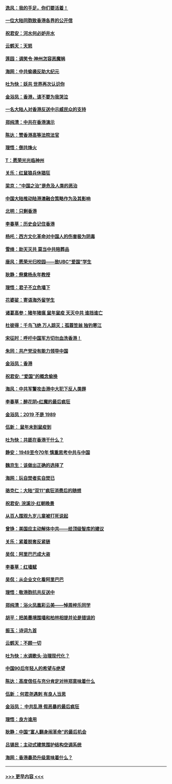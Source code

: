 #### [逸风：我的手足，你们要活着！](../pages/nsc993/n11676352.md?t=11242055) 
#### [一位大陆同胞致香港各界的公开信](../pages/nsc993/n11675761.md?t=11242055) 
#### [祝君安：河水何必妒井水](../pages/nsc993/n11675746.md?t=11242055) 
#### [云鹤天：天怒](../pages/nsc993/n11675718.md?t=11242055) 
#### [莲园：调笑令‧神州怎容恶魔祸](../pages/nsc993/n11675648.md?t=11242055) 
#### [海网：中共偷袭反助大纪元](../pages/nsc993/n11673515.md?t=11242055) 
#### [吐为快：妖共 世界再次认识你](../pages/nsc993/n11673506.md?t=11242055) 
#### [金浴凤：香港，请不要为我哭泣](../pages/nsc993/n11673248.md?t=11242055) 
#### [一名大陆人对香港反送中示威民众的支持](../pages/nsc993/n11672615.md?t=11242055) 
#### [郑纯清：中共在香港演示](../pages/nsc993/n11670539.md?t=11242055) 
#### [陈达：赞香港高等法院法官](../pages/nsc993/n11669542.md?t=11242055) 
#### [理悟：倒共烽火](../pages/nsc993/n11668844.md?t=11242055) 
#### [T：愿荣光光临神州](../pages/nsc993/n11668421.md?t=11242055) 
#### [关乐：红鼠狼兵休猖狂](../pages/nsc993/n11668378.md?t=11242055) 
#### [梁京：“中国之治”是危及人类的恶治](../pages/nsc993/n11668328.md?t=11242055) 
#### [中国大陆推动陆港澳融合策略作为及其影响](../pages/nsc993/n11668157.md?t=11242055) 
#### [北明：只剩香港](../pages/nsc993/n11668002.md?t=11242055) 
#### [李春草：历史会记住香港](../pages/nsc993/n11667927.md?t=11242055) 
#### [杨吒：西方文化革命对中国人的伤害极为阴毒](../pages/nsc993/n11664521.md?t=11242055) 
#### [雪绮：助天灭共 莫当中共陪葬品](../pages/nsc993/n11662650.md?t=11242055) 
#### [唐风：愿荣光归校园——致UBC“爱国”学生](../pages/nsc993/n11662194.md?t=11242055) 
#### [耿静：祭奠杨永年教授](../pages/nsc993/n11662514.md?t=11242055) 
#### [理悟：君子不立危墙下](../pages/nsc993/n11662172.md?t=11242055) 
#### [花婆娑：寄语海外留学生](../pages/nsc993/n11662121.md?t=11242055) 
#### [诸葛高参：猪年猪瘟 鼠年鼠疫 天灭中共 谁挡谁亡](../pages/nsc993/n11661980.md?t=11242055) 
#### [杜彼得：千鸟飞绝 万人踪灭；孤蓑笠翁 独钓寒江](../pages/nsc993/n11661170.md?t=11242055) 
#### [宋征时：呼吁中国军方切勿血洗香港！](../pages/nsc993/n11415318.md?t=11242055) 
#### [朱同：共产党没有能力领导中国](../pages/nsc993/n11660421.md?t=11242055) 
#### [金浴凤：香港](../pages/nsc993/n11660419.md?t=11242055) 
#### [祝君安: “爱国”的概念偷换](../pages/nsc993/n11659706.md?t=11242055) 
#### [海风：中共军警攻击港中大犯下反人类罪](../pages/nsc993/n11659632.md?t=11242055) 
#### [李春草：醉花阴•红魔的最后疯狂](../pages/nsc993/n11659287.md?t=11242055) 
#### [金浴凤：2019 不是 1989](../pages/nsc993/n11657663.md?t=11242055) 
#### [伍新： 鼠年未到鼠疫到](../pages/nsc993/n11655098.md?t=11242055) 
#### [吐为快：共匪在香港干什么？](../pages/nsc993/n11654891.md?t=11242055) 
#### [静安：1949至今70年 慎重思考中共与中国](../pages/nsc993/n11651244.md?t=11242055) 
#### [魏京生：该做出正确的选择了](../pages/nsc993/n11653084.md?t=11242055) 
#### [海网：玩自焚者实自焚已](../pages/nsc993/n11652423.md?t=11242055) 
#### [骆克仁：大陆“双11”疯狂消费后的随想](../pages/nsc993/n11652305.md?t=11242055) 
#### [祝君安: 浣溪沙·红朝晚景](../pages/nsc993/n11652258.md?t=11242055) 
#### [从百人围观九岁儿童被打死说起](../pages/nsc993/n11651030.md?t=11242055) 
#### [曾铮：美国应主动解体中共——给顶级智库的建议](../pages/nsc993/n11649888.md?t=11242055) 
#### [关乐：紧着脱套反紧链](../pages/nsc993/n11649069.md?t=11242055) 
#### [吴侃：阿里巴巴成大盗](../pages/nsc993/n11645523.md?t=11242055) 
#### [李春草：红墙赋](../pages/nsc993/n11646389.md?t=11242055) 
#### [吴侃：从企业文化看阿里巴巴](../pages/nsc993/n11645476.md?t=11242055) 
#### [理悟：敬港胞抗共反送中](../pages/nsc993/n11645466.md?t=11242055) 
#### [郑纯清：浴火凤凰彩云美——悼周梓乐同学](../pages/nsc993/n11645155.md?t=11242055) 
#### [胡平：把美墨境围墙和柏林相提并论是错误的](../pages/nsc993/n11645134.md?t=11242055) 
#### [振玉：诗词九首](../pages/nsc993/n11644081.md?t=11242055) 
#### [云鹤天：不顾一切](../pages/nsc993/n11643508.md?t=11242055) 
#### [吐为快：水调歌头·治理现代化？](../pages/nsc993/n11643485.md?t=11242055) 
#### [中国90后年轻人的希望与绝望](../pages/nsc993/n11642317.md?t=11242055) 
#### [陈达：高度信任与充分肯定对林郑意味着什么](../pages/nsc993/n11641441.md?t=11242055) 
#### [伍新 ：何君尧遇刺 有良人当思](../pages/nsc993/n11641503.md?t=11242055) 
#### [金浴凤： 中共乱港  假恶暴的最后疯狂](../pages/nsc993/n11641495.md?t=11242055) 
#### [理悟：良方谁用](../pages/nsc993/n11641463.md?t=11242055) 
#### [耿静：中国“富人翻身闹革命”的最后机会](../pages/nsc993/n11640655.md?t=11242055) 
#### [吕锡民：主动式建筑围护结构空调系统](../pages/nsc993/n11640168.md?t=11242055) 
#### [海网：香港暴恐升级意味着什么？](../pages/nsc993/n11635904.md?t=11242055) 

----
#### [ >>> 更早内容 <<< ](../indexes/nsc993-earlier.md)
